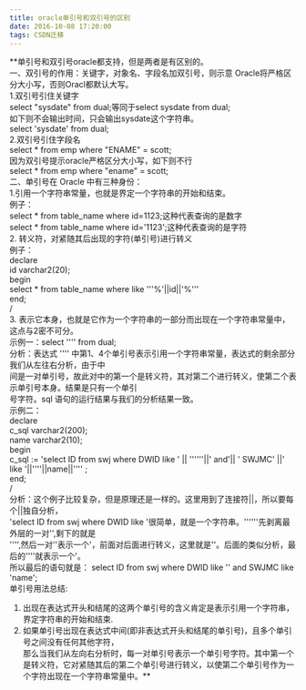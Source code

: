 ```yaml
---
title: oracle单引号和双引号的区别
date: 2016-10-08 17:20:00
tags: CSDN迁移
---
```

   **单引号和双引号oracle都支持，但是两者是有区别的。  
 一、双引号的作用：关键字，对象名、字段名加双引号，则示意 Oracle将严格区分大小写，否则Oracl都默认大写。  
 1.双引号引住关键字  
 select "sysdate" from dual;等同于select sysdate from dual;  
 如下则不会输出时间，只会输出sysdate这个字符串。  
 select 'sysdate' from dual;  
 2.双引号引住字段名  
 select * from emp where "ENAME" = scott;  
 因为双引号提示oracle严格区分大小写，如下则不行  
 select * from emp where "ename" = scott;  
 二、单引号在 Oracle 中有三种身份：  
 1.引用一个字符串常量，也就是界定一个字符串的开始和结束。  
 例子：  
 select * from table_name where id=1123;这种代表查询的是数字  
 select * from table_name where id='1123';这种代表查询的是字符  
 2. 转义符，对紧随其后出现的字符(单引号)进行转义  
 例子：  
 declare  
 id varchar2(20);  
 begin  
 select * from table_name where like '''%'||id||'%'''  
 end;  
 /  
 3. 表示它本身，也就是它作为一个字符串的一部分而出现在一个字符串常量中，这点与2密不可分。  
 示例一：select '''' from dual;  
 分析：表达式 '''' 中第1、4个单引号表示引用一个字符串常量，表达式的剩余部分我们从左往右分析，由于中  
 间是一对单引号，故此对中的第一个是转义符，其对第二个进行转义，使第二个表示单引号本身。结果是只有一个单引  
 号字符。sql 语句的运行结果与我们的分析结果一致。  
 示例二：  
 declare  
 c_sql varchar2(200);  
 name varchar2(10);  
 begin  
 c_sql := 'select ID from swj where DWID like ' || ''''''||' and'|| ' SWJMC' ||' like '||''''||name||'''' ;  
 end;  
 /  
 分析：这个例子比较复杂，但是原理还是一样的。这里用到了连接符||，所以要每个||独自分析，  
 'select ID from swj where DWID like '很简单，就是一个字符串。''''''先剥离最外层的一对'',剩下的就是  
 '''',然后一对''表示一个'，前面对后面进行转义，这里就是''。后面的类似分析，最后的''''就表示一个'。  
 所以最后的语句就是： select ID from swj where DWID like '' and SWJMC like 'name';  
 单引号用法总结:  
 1. 出现在表达式开头和结尾的这两个单引号的含义肯定是表示引用一个字符串，界定字符串的开始和结束.  
 2. 如果单引号出现在表达式中间(即非表达式开头和结尾的单引号)，且多个单引号之间没有任何其他字符，  
 那么当我们从左向右分析时，每一对单引号表示一个单引号字符。其中第一个是转义符，它对紧随其后的第二个单引号进行转义，以使第二个单引号作为一个字符出现在一个字符串常量中。**   
 
